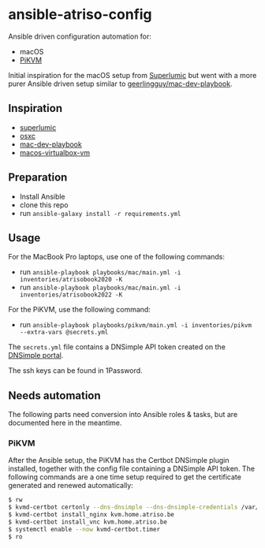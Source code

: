 # ansible-atriso-config

Ansible driven configuration automation for:

* macOS
* [PiKVM](https://pikvm.org/)

Initial inspiration for the macOS setup from [Superlumic](https://github.com/superlumic)
but went with a more purer Ansible driven setup similar to [geerlingguy/mac-dev-playbook](https://github.com/geerlingguy/mac-dev-playbook).

## Inspiration

* [superlumic](https://github.com/superlumic/superlumic-config)
* [osxc](https://github.com/osxc/starter)
* [mac-dev-playbook](https://github.com/geerlingguy/mac-dev-playbook)
* [macos-virtualbox-vm](https://github.com/geerlingguy/macos-virtualbox-vm)

## Preparation

* Install Ansible
* clone this repo
* run `ansible-galaxy install -r requirements.yml`

## Usage

For the MacBook Pro laptops, use one of the following commands:

* run `ansible-playbook playbooks/mac/main.yml -i inventories/atrisobook2020 -K`
* run `ansible-playbook playbooks/mac/main.yml -i inventories/atrisobook2022 -K`

For the PiKVM, use the following command:

* run `ansible-playbook playbooks/pikvm/main.yml -i inventories/pikvm --extra-vars @secrets.yml`

The `secrets.yml` file contains a DNSimple API token created on the [DNSimple portal](https://dnsimple.com/dashboard).

The ssh keys can be found in 1Password.

## Needs automation

The following parts need conversion into Ansible roles & tasks, but are documented here in the meantime.

### PiKVM

After the Ansible setup, the PiKVM has the Certbot DNSimple plugin installed, together with the config file containing a DNSimple API token. The following commands are a one time setup required to get the certificate generated and renewed automatically:

```bash
$ rw
$ kvmd-certbot certonly --dns-dnsimple --dns-dnsimple-credentials /var/lib/kvmd/pst/data/certbot/runroot/certbot-dnsimple.conf -d kvm.home.atriso.be --email ringo@de-smet.name -n --agree-tos
$ kvmd-certbot install_nginx kvm.home.atriso.be
$ kvmd-certbot install_vnc kvm.home.atriso.be
$ systemctl enable --now kvmd-certbot.timer
$ ro
```
